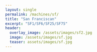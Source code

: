 ```yaml
---
layout: single
permalink: /machines/sf/
title: "San Franciscan"
excerpt: "SF1/SF6/SF25/SF75"
header:
  overlay_image: /assets/images/sf2.jpg
  image: /assets/images/sf.jpg
  teaser: assets/images/sf.jpg
---
```

